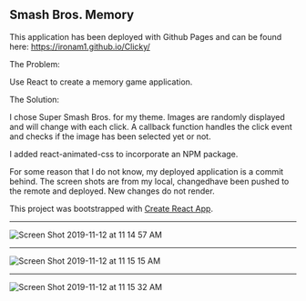 ## Smash Bros. Memory

This application has been deployed with Github Pages and can be found here: https://ironam1.github.io/Clicky/

The Problem:

Use React to create a memory game application.

The Solution:

I chose Super Smash Bros. for my theme. Images are randomly displayed and will change with each click. A callback function handles the click event and checks if the image has been selected yet or not. 

I added react-animated-css to incorporate an NPM package.

For some reason that I do not know, my deployed application is a commit behind. The screen shots are from my local, changedhave been pushed to the remote and deployed. New changes do not render.


This project was bootstrapped with [Create React App](https://github.com/facebook/create-react-app).

----------

![Screen Shot 2019-11-12 at 11 14 57 AM](https://user-images.githubusercontent.com/48491411/68689045-c9806400-053d-11ea-95a2-b49403896ec5.png)

---------

![Screen Shot 2019-11-12 at 11 15 15 AM](https://user-images.githubusercontent.com/48491411/68689049-cb4a2780-053d-11ea-97ca-e3bc14c358cb.png)

---------

![Screen Shot 2019-11-12 at 11 15 32 AM](https://user-images.githubusercontent.com/48491411/68689054-cd13eb00-053d-11ea-9546-9ac47092d01c.png)